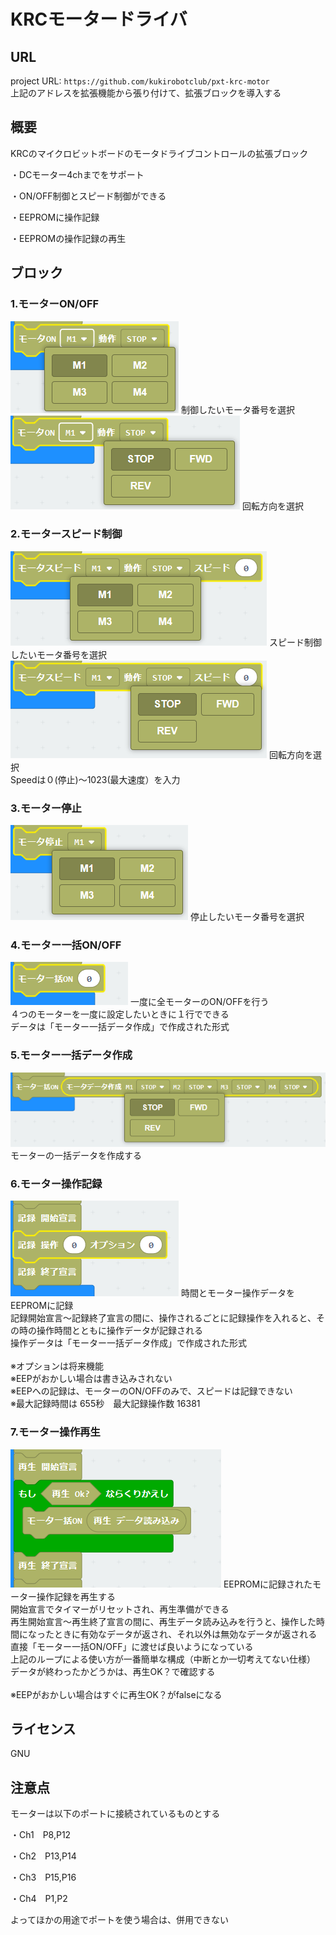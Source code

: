 # KRCモータードライバ


## URL
project URL:  ```https://github.com/kukirobotclub/pxt-krc-motor```<BR>
上記のアドレスを拡張機能から張り付けて、拡張ブロックを導入する

## 概要
KRCのマイクロビットボードのモータドライブコントロールの拡張ブロック

・DCモーター4chまでをサポート

・ON/OFF制御とスピード制御ができる

・EEPROMに操作記録

・EEPROMの操作記録の再生



## ブロック
### 1.モーターON/OFF
![image](KRCmotorOn01.png)
制御したいモータ番号を選択<BR>
![image](KRCmotorOn02.png)
回転方向を選択<BR>

### 2.モータースピード制御
![image](KRCmotorSpeed01.png)
スピード制御したいモータ番号を選択<BR>
![image](KRCmotorSpeed02.png)
回転方向を選択<BR>
Speedは０(停止)～1023(最大速度）を入力<BR>

### 3.モーター停止
![image](KRCmotorStop.png)
停止したいモータ番号を選択<BR>

### 4.モーター一括ON/OFF
![image](KRCmotorWhole.png)
一度に全モーターのON/OFFを行う<BR>
４つのモーターを一度に設定したいときに１行でできる<BR>
データは「モーター一括データ作成」で作成された形式<BR>

### 5.モーター一括データ作成
![image](KRCMakeMotorData.png)
モーターの一括データを作成する<BR>

### 6.モーター操作記録
![image](KRCrecord.png)
時間とモーター操作データをEEPROMに記録<BR>
記録開始宣言～記録終了宣言の間に、操作されるごとに記録操作を入れると、その時の操作時間とともに操作データが記録される<BR>
操作データは「モーター一括データ作成」で作成された形式<BR><BR>
※オプションは将来機能<BR>
※EEPがおかしい場合は書き込みされない<BR>
※EEPへの記録は、モーターのON/OFFのみで、スピードは記録できない<BR>
※最大記録時間は 655秒　最大記録操作数 16381<BR>

### 7.モーター操作再生
![image](KRCplay.png)
EEPROMに記録されたモーター操作記録を再生する<BR>
開始宣言でタイマーがリセットされ、再生準備ができる<BR>
再生開始宣言～再生終了宣言の間に、再生データ読み込みを行うと、操作した時間になったときに有効なデータが返され、それ以外は無効なデータが返される<BR>
直接「モーター一括ON/OFF」に渡せば良いようになっている<BR>
上記のループによる使い方が一番簡単な構成（中断とか一切考えてない仕様）<BR>
データが終わったかどうかは、再生OK？で確認する<BR><BR>
※EEPがおかしい場合はすぐに再生OK？がfalseになる<BR>


## ライセンス

GNU

## 注意点

モーターは以下のポートに接続されているものとする<BR>

・Ch1　P8,P12

・Ch2　P13,P14

・Ch3　P15,P16

・Ch4　P1,P2

よってほかの用途でポートを使う場合は、併用できない<BR>